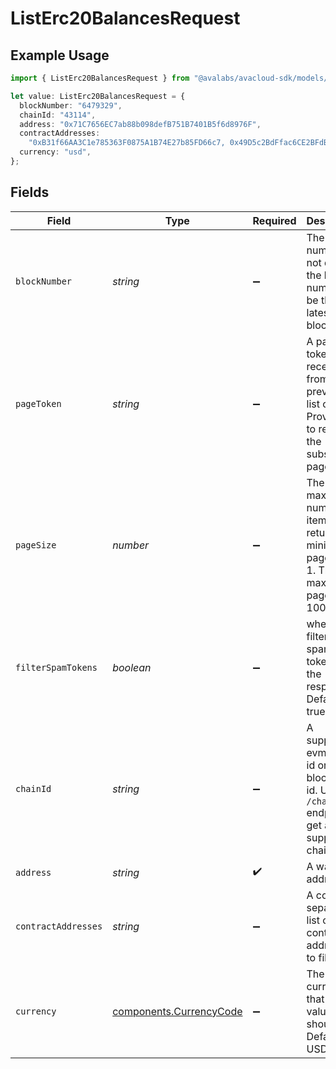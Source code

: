 # ListErc20BalancesRequest

## Example Usage

```typescript
import { ListErc20BalancesRequest } from "@avalabs/avacloud-sdk/models/operations";

let value: ListErc20BalancesRequest = {
  blockNumber: "6479329",
  chainId: "43114",
  address: "0x71C7656EC7ab88b098defB751B7401B5f6d8976F",
  contractAddresses:
    "0xB31f66AA3C1e785363F0875A1B74E27b85FD66c7, 0x49D5c2BdFfac6CE2BFdB6640F4F80f226bc10bAB",
  currency: "usd",
};
```

## Fields

| Field                                                                                                       | Type                                                                                                        | Required                                                                                                    | Description                                                                                                 | Example                                                                                                     |
| ----------------------------------------------------------------------------------------------------------- | ----------------------------------------------------------------------------------------------------------- | ----------------------------------------------------------------------------------------------------------- | ----------------------------------------------------------------------------------------------------------- | ----------------------------------------------------------------------------------------------------------- |
| `blockNumber`                                                                                               | *string*                                                                                                    | :heavy_minus_sign:                                                                                          | The block number, if not defined the block number will be the latest block.                                 | 6479329                                                                                                     |
| `pageToken`                                                                                                 | *string*                                                                                                    | :heavy_minus_sign:                                                                                          | A page token, received from a previous list call. Provide this to retrieve the subsequent page.             |                                                                                                             |
| `pageSize`                                                                                                  | *number*                                                                                                    | :heavy_minus_sign:                                                                                          | The maximum number of items to return. The minimum page size is 1. The maximum pageSize is 100.             | 10                                                                                                          |
| `filterSpamTokens`                                                                                          | *boolean*                                                                                                   | :heavy_minus_sign:                                                                                          | whether to filter out spam tokens from the response. Default is true.                                       |                                                                                                             |
| `chainId`                                                                                                   | *string*                                                                                                    | :heavy_minus_sign:                                                                                          | A supported evm chain id or blockchain id. Use the `/chains` endpoint to get a list of supported chain ids. | 43114                                                                                                       |
| `address`                                                                                                   | *string*                                                                                                    | :heavy_check_mark:                                                                                          | A wallet address.                                                                                           | 0x71C7656EC7ab88b098defB751B7401B5f6d8976F                                                                  |
| `contractAddresses`                                                                                         | *string*                                                                                                    | :heavy_minus_sign:                                                                                          | A comma separated list of contract addresses to filter by.                                                  | 0xB31f66AA3C1e785363F0875A1B74E27b85FD66c7, 0x49D5c2BdFfac6CE2BFdB6640F4F80f226bc10bAB                      |
| `currency`                                                                                                  | [components.CurrencyCode](../../models/components/currencycode.md)                                          | :heavy_minus_sign:                                                                                          | The currency that return values should use. Defaults to USD.                                                | usd                                                                                                         |